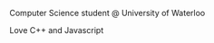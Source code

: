 Computer Science student @ University of Waterloo

Love C++ and Javascript

<!-- ### Hi!
#### I'm a software engineer and University of Waterloo CS student
🚀 I'm currently working on revamping my personal website.
Check out RedditBets and open an issue if you think of any improvements   -->
<!--
**williamklingler/williamklingler** is a ✨ _special_ ✨ repository because its `README.md` (this file) appears on your GitHub profile.

Here are some ideas to get you started:

- 🔭 I’m currently working on ...
- 🌱 I’m currently learning ...
- 👯 I’m looking to collaborate on ...
- 🤔 I’m looking for help with ...
- 💬 Ask me about ...
- 📫 How to reach me: ...
- 😄 Pronouns: ...
- ⚡ Fun fact: ...
-->
